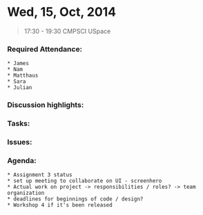 # Wed, 15, Oct, 2014
> 17:30 - 19:30
> CMPSCI USpace

### Required Attendance:
    * James
    * Nam
    * Matthaus
    * Sara
    * Julian

### Discussion highlights:

### Tasks:

### Issues:

### Agenda:
    * Assignment 3 status
    * set up meeting to collaborate on UI - screenhero
    * Actual work on project -> responsibilities / roles? -> team organization
    * deadlines for beginnings of code / design?
    * Workshop 4 if it's been released
